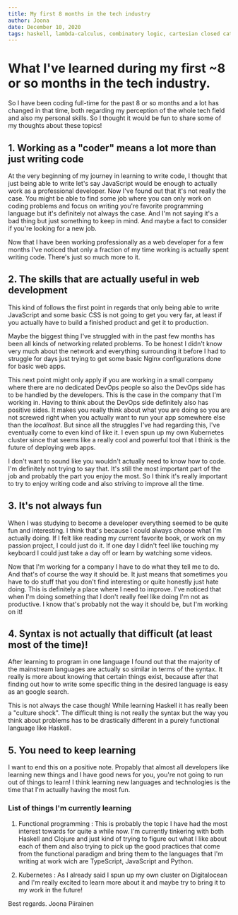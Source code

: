 ```yaml
---
title: My first 8 months in the tech industry
author: Joona
date: December 10, 2020
tags: haskell, lambda-calculus, combinatory logic, cartesian closed categories, bracket abstraction, graph reduction, Y-combinator, recursion, mutable references, ST-Monad, STRef
---
```



# What I've learned during my first ~8 or so months in the tech industry.

So I have been coding full-time for the past 8 or so months and a lot has changed in that time, both regarding my perception of the whole tech field and also my personal skills. So I thought it would be fun to share some of my thoughts about these topics! 

## 1. Working as a "coder" means a lot more than just writing code

At the very beginning of my journey in learning to write code, I thought that just being able to write let's say JavaScript would be enough to actually work as a professional developer.
Now I've found out that it's not really the case. You might be able to find some job where you can only work on coding problems and focus on writing you're favorite programming language but it's definitely not always the case. And I'm not saying it's a bad thing but just something to keep in mind. And maybe a fact to consider if you're looking for a new job.

Now that I have been working professionally as a web developer for a few months I've noticed that only a fraction of my time working is actually spent writing code. There's just so much more to it. 

## 2. The skills that are actually useful in web development

This kind of follows the first point in regards that only being able to write JavaScript and some basic CSS is not going to get you very far, at least if you actually have to build a finished product and get it to production. 

Maybe the biggest thing I've struggled with in the past few months has been all kinds of networking related problems. To be honest I didn't know very much about the network and everything surrounding it before I had to struggle for days just trying to get some basic Nginx configurations done for basic web apps. 

This next point might only apply if you are working in a small company where there are no dedicated DevOps people so also the DevOps side has to be handled by the developers. This is the case in the company that I'm working in. Having to think about the DevOps side definitely also has positive sides. It makes you really think about what you are doing so you are not screwed right when you actually want to run your app somewhere else than the *localhost*. But since all the struggles I've had regarding this, I've eventually come to even kind of like it. I even spun up my own Kubernetes cluster since that seems like a really cool and powerful tool that I think is the future of deploying web apps.

I don't want to sound like you wouldn't actually need to know how to code. I'm definitely not trying to say that. It's still the most important part of the job and probably the part you enjoy the most. So I think it's really important to try to enjoy writing code and also striving to improve all the time.

## 3. It's not always fun

When I was studying to become a developer everything seemed to be quite fun and interesting. I think that's because I could always choose what I'm actually doing. If I felt like reading my current favorite book, or work on my passion project, I could just do it. If one day I didn't feel like touching my keyboard I could just take a day off or learn by watching some videos.

Now that I'm working for a company I have to do what they tell me to do. And that's of course the way it should be. It just means that sometimes you have to do stuff that you don't find interesting or quite honestly just hate doing. This is definitely a place where I need to improve. I've noticed that when I'm doing something that I don't really feel like doing I'm not as productive. I know that's probably not the way  it should be, but I'm working on it!

## 4. Syntax is not actually that difficult (at least most of the time)!

After learning to program in one language I found out that the majority of the mainstream languages are actually so similar in terms of the syntax. It really is more about knowing that certain things exist, because after that finding out how to write some specific thing in the desired language is easy as an google search.

This is not always the case though! While learning Haskell it has really been a "culture shock". The difficult thing is not really the syntax but the way you think about problems has to be drastically different in a purely functional language like Haskell. 

## 5. You need to keep learning

I want to end this on a positive note. Propably that almost all developers like learning new things and I have good news for you, you're not going to run out of things to learn! I think learning new languages and technologies is the time that I'm actually having the most fun. 

### List of things I'm currently learning

1. Functional programming :
This is probably the topic I have had the most interest towards for quite a while now.
I'm currently tinkering with both Haskell and Clojure and just kind of trying to figure out what I like about each of them and also trying to pick up the good practices that come from the functional paradigm and bring them to the languages that I'm writing at work wich are TypeScript, JavaScript and Python.

2. Kubernetes :
As I already said I spun up my own cluster on Digitalocean and I'm really excited to learn more about it and maybe try to bring it to my work in the future!

Best regards.
Joona Piirainen